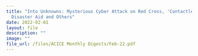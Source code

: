 ```yaml
---
title: "Into Unknowns: Mysterious Cyber Attack on Red Cross, 'Contactless'
  Disaster Aid and Others"
date: 2022-02-01
layout: file
description: ""
image: ""
file_url: /files/ACICE Monthly Digests/Feb-22.pdf
---
```

